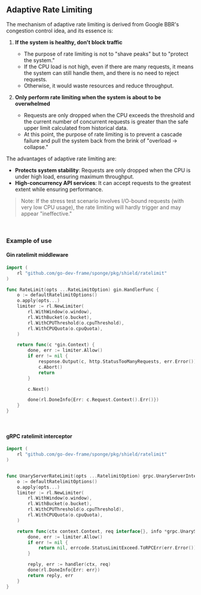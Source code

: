 ## Adaptive Rate Limiting

The mechanism of adaptive rate limiting is derived from Google BBR's congestion control idea, and its essence is:

1. **If the system is healthy, don't block traffic**

   * The purpose of rate limiting is not to "shave peaks" but to "protect the system."
   * If the CPU load is not high, even if there are many requests, it means the system can still handle them, and there is no need to reject requests.
   * Otherwise, it would waste resources and reduce throughput.

2. **Only perform rate limiting when the system is about to be overwhelmed**

   * Requests are only dropped when the CPU exceeds the threshold and the current number of concurrent requests is greater than the safe upper limit calculated from historical data.
   * At this point, the purpose of rate limiting is to prevent a cascade failure and pull the system back from the brink of "overload → collapse."

The advantages of adaptive rate limiting are:

* **Protects system stability**: Requests are only dropped when the CPU is under high load, ensuring maximum throughput.
* **High-concurrency API services**: It can accept requests to the greatest extent while ensuring performance.

> Note: If the stress test scenario involves I/O-bound requests (with very low CPU usage), the rate limiting will hardly trigger and may appear "ineffective."

<br>

### Example of use

#### Gin ratelimit middleware

```go
import (
	rl "github.com/go-dev-frame/sponge/pkg/shield/ratelimit"
)

func RateLimit(opts ...RateLimitOption) gin.HandlerFunc {
	o := defaultRatelimitOptions()
	o.apply(opts...)
	limiter := rl.NewLimiter(
		rl.WithWindow(o.window),
		rl.WithBucket(o.bucket),
		rl.WithCPUThreshold(o.cpuThreshold),
		rl.WithCPUQuota(o.cpuQuota),
	)

	return func(c *gin.Context) {
		done, err := limiter.Allow()
		if err != nil {
			response.Output(c, http.StatusTooManyRequests, err.Error())
			c.Abort()
			return
		}

		c.Next()

		done(rl.DoneInfo{Err: c.Request.Context().Err()})
	}
}
```

<br>

#### gRPC ratelimit interceptor

```go
import (
	rl "github.com/go-dev-frame/sponge/pkg/shield/ratelimit"
)


func UnaryServerRateLimit(opts ...RatelimitOption) grpc.UnaryServerInterceptor {
	o := defaultRatelimitOptions()
	o.apply(opts...)
	limiter := rl.NewLimiter(
		rl.WithWindow(o.window),
		rl.WithBucket(o.bucket),
		rl.WithCPUThreshold(o.cpuThreshold),
		rl.WithCPUQuota(o.cpuQuota),
	)

	return func(ctx context.Context, req interface{}, info *grpc.UnaryServerInfo, handler grpc.UnaryHandler) (resp interface{}, err error) {
		done, err := limiter.Allow()
		if err != nil {
			return nil, errcode.StatusLimitExceed.ToRPCErr(err.Error())
		}

		reply, err := handler(ctx, req)
		done(rl.DoneInfo{Err: err})
		return reply, err
	}
}
```
